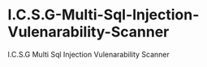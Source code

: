 # I.C.S.G-Multi-Sql-Injection-Vulenarability-Scanner
I.C.S.G Multi Sql Injection Vulenarability Scanner
